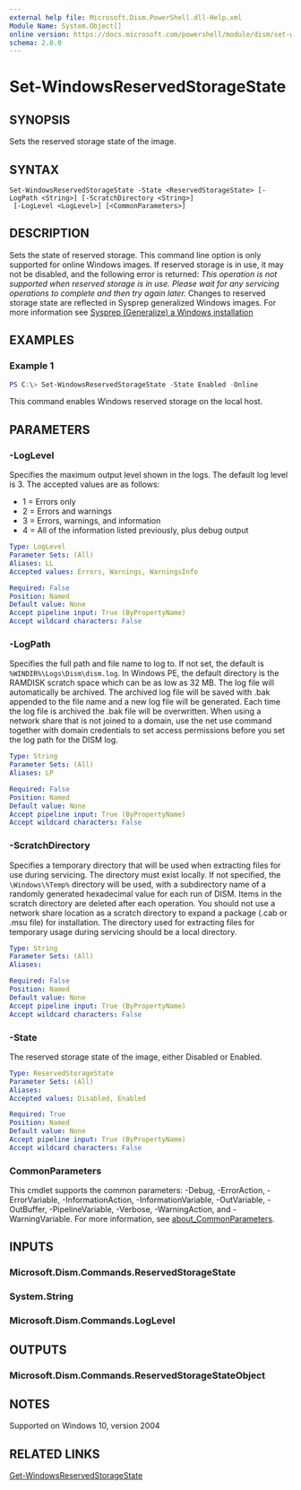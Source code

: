```yaml
---
external help file: Microsoft.Dism.PowerShell.dll-Help.xml
Module Name: System.Object[]
online version: https://docs.microsoft.com/powershell/module/dism/set-windowsreservedstoragestate?view=windowsserver2022-ps&wt.mc_id=ps-gethelp
schema: 2.0.0
---
```


# Set-WindowsReservedStorageState

## SYNOPSIS
Sets the reserved storage state of the image.

## SYNTAX

```
Set-WindowsReservedStorageState -State <ReservedStorageState> [-LogPath <String>] [-ScratchDirectory <String>]
 [-LogLevel <LogLevel>] [<CommonParameters>]
```

## DESCRIPTION
Sets the state of reserved storage. This command line option is only supported for online Windows images. If reserved storage is in use, it may not be disabled, and the following error is returned: <i>This operation is not supported when reserved storage is in use. Please wait for any servicing operations to complete and then try again later. </i>Changes to reserved storage state are reflected in Sysprep generalized Windows images. For more information see [Sysprep (Generalize) a Windows installation](https://docs.microsoft.com/windows-hardware/manufacture/desktop/sysprep--system-preparation--overview)

## EXAMPLES

### Example 1
```powershell
PS C:\> Set-WindowsReservedStorageState -State Enabled -Online
```

This command enables Windows reserved storage on the local host.

## PARAMETERS

### -LogLevel
Specifies the maximum output level shown in the logs.
The default log level is 3.
The accepted values are as follows:
- 1 = Errors only
- 2 = Errors and warnings
- 3 = Errors, warnings, and information
- 4 = All of the information listed previously, plus debug output

```yaml
Type: LogLevel
Parameter Sets: (All)
Aliases: LL
Accepted values: Errors, Warnings, WarningsInfo

Required: False
Position: Named
Default value: None
Accept pipeline input: True (ByPropertyName)
Accept wildcard characters: False
```

### -LogPath
Specifies the full path and file name to log to.
If not set, the default is `%WINDIR%\Logs\Dism\dism.log`.
In Windows PE, the default directory is the RAMDISK scratch space which can be as low as 32 MB.
The log file will automatically be archived.
The archived log file will be saved with .bak appended to the file name and a new log file will be generated.
Each time the log file is archived the .bak file will be overwritten. 
When using a network share that is not joined to a domain, use the net use command together with domain credentials to set access permissions before you set the log path for the DISM log.

```yaml
Type: String
Parameter Sets: (All)
Aliases: LP

Required: False
Position: Named
Default value: None
Accept pipeline input: True (ByPropertyName)
Accept wildcard characters: False
```

### -ScratchDirectory
Specifies a temporary directory that will be used when extracting files for use during servicing.
The directory must exist locally.
If not specified, the `\Windows\%Temp%` directory will be used, with a subdirectory name of a randomly generated hexadecimal value for each run of DISM.
Items in the scratch directory are deleted after each operation. 
You should not use a network share location as a scratch directory to expand a package (.cab or .msu file) for installation.
The directory used for extracting files for temporary usage during servicing should be a local directory.

```yaml
Type: String
Parameter Sets: (All)
Aliases:

Required: False
Position: Named
Default value: None
Accept pipeline input: True (ByPropertyName)
Accept wildcard characters: False
```

### -State
The reserved storage state of the image, either Disabled or Enabled.

```yaml
Type: ReservedStorageState
Parameter Sets: (All)
Aliases:
Accepted values: Disabled, Enabled

Required: True
Position: Named
Default value: None
Accept pipeline input: True (ByPropertyName)
Accept wildcard characters: False
```

### CommonParameters
This cmdlet supports the common parameters: -Debug, -ErrorAction, -ErrorVariable, -InformationAction, -InformationVariable, -OutVariable, -OutBuffer, -PipelineVariable, -Verbose, -WarningAction, and -WarningVariable. For more information, see [about_CommonParameters](https://go.microsoft.com/fwlink/?LinkID=113216).

## INPUTS

### Microsoft.Dism.Commands.ReservedStorageState

### System.String

### Microsoft.Dism.Commands.LogLevel

## OUTPUTS

### Microsoft.Dism.Commands.ReservedStorageStateObject

## NOTES
Supported on Windows 10, version 2004

## RELATED LINKS
[Get-WindowsReservedStorageState](./Get-WindowsReservedStorageState.md)
